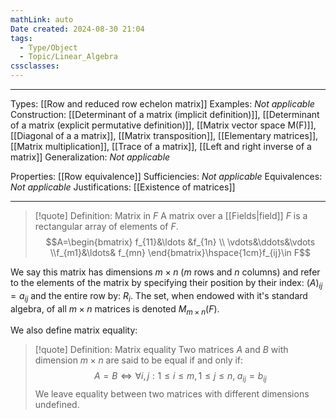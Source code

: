 ```yaml
---
mathLink: auto
Date created: 2024-08-30 21:04
tags:
  - Type/Object
  - Topic/Linear_Algebra
cssclasses:
---
```


---  

Types: [[Row and reduced row echelon matrix]]
Examples: _Not applicable_
Construction: [[Determinant of a matrix (implicit definition)]], [[Determinant of a matrix (explicit permutative definition)]], [[Matrix vector space M(F)]], [[Diagonal of a a matrix]], [[Matrix transposition]], [[Elementary matrices]], [[Matrix multiplication]], [[Trace of a matrix]], [[Left and right inverse of a matrix]]
Generalization: _Not applicable_

Properties: [[Row equivalence]]
Sufficiencies: _Not applicable_
Equivalences: _Not applicable_
Justifications: [[Existence of matrices]]

---

> [!quote] Definition: Matrix in $F$
> A matrix over a [[Fields|field]] $F$ is a rectangular array of elements of $F$.
> $$A=\begin{bmatrix} f_{11}&\ldots &f_{1n} \\ \vdots&\ddots&\vdots \\f_{m1}&\ldots& f_{mn}  \end{bmatrix}\hspace{1cm}f_{ij}\in F$$

We say this matrix has dimensions $m\times n$ ($m$ rows and $n$ columns) and refer to the elements of the matrix by specifying their position by their index: $(A)_{ij}=a_{ij}$ and the entire row by: $R_{i}$. The set, when endowed with it's standard algebra, of all $m\times n$ matrices is denoted $M_{m\times n}(F)$.

We also define matrix equality:

>[!quote] Definition: Matrix equality
>Two matrices $A$ and $B$ with dimension $m\times n$ are said to be equal if and only if: $$A=B\iff \forall i,j:1\leq i\leq m, 1\leq j\leq n,\; a_{ij}=b_{ij}$$
>We leave equality between two matrices with different dimensions undefined.



